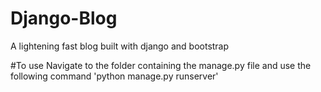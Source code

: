 # Django-Blog
A lightening fast blog built with django and bootstrap

#To use
Navigate to the folder containing the manage.py file and use the following command 'python manage.py runserver'
